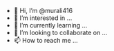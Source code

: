 - 👋 Hi, I’m @murali416
- 👀 I’m interested in ...
- 🌱 I’m currently learning ...
- 💞️ I’m looking to collaborate on ...
- 📫 How to reach me ...

<!---
murali416/murali416 is a ✨ special ✨ repository because its `README.md` (this file) appears on your GitHub profile.
You can click the Preview link to take a look at your changes.
--->
